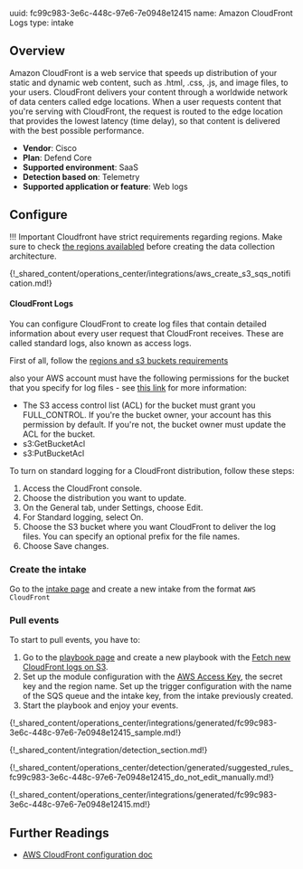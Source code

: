 uuid: fc99c983-3e6c-448c-97e6-7e0948e12415
name: Amazon CloudFront Logs
type: intake

## Overview
Amazon CloudFront is a web service that speeds up distribution of your static and dynamic web content, such as .html, .css, .js, and image files, to your users. CloudFront delivers your content through a worldwide network of data centers called edge locations. When a user requests content that you're serving with CloudFront, the request is routed to the edge location that provides the lowest latency (time delay), so that content is delivered with the best possible performance.

- **Vendor**: Cisco
- **Plan**: Defend Core
- **Supported environment**: SaaS
- **Detection based on**: Telemetry
- **Supported application or feature**: Web logs

## Configure

!!! Important
    Cloudfront have strict requirements regarding regions. Make sure to check [the regions availabled](https://docs.aws.amazon.com/AmazonCloudFront/latest/DeveloperGuide/AccessLogs.html#access-logs-choosing-s3-bucket) before creating the data collection architecture.

{!_shared_content/operations_center/integrations/aws_create_s3_sqs_notification.md!}

#### CloudFront Logs

You can configure CloudFront to create log files that contain detailed information about every user request that CloudFront receives. These are called standard logs, also known as access logs. 

First of all, follow the [regions and s3 buckets requirements](https://docs.aws.amazon.com/AmazonCloudFront/latest/DeveloperGuide/AccessLogs.html#access-logs-choosing-s3-bucket) 

also your AWS account must have the following permissions for the bucket that you specify for log files - see [this link](https://docs.aws.amazon.com/AmazonCloudFront/latest/DeveloperGuide/AccessLogs.html#AccessLogsBucketAndFileOwnership) for more information:

- The S3 access control list (ACL) for the bucket must grant you FULL_CONTROL. If you're the bucket owner, your account has this permission by default. If you're not, the bucket owner must update the ACL for the bucket.
- s3:GetBucketAcl
- s3:PutBucketAcl

To turn on standard logging for a CloudFront distribution, follow these steps:

1. Access the CloudFront console.
2. Choose the distribution you want to update.
3. On the General tab, under Settings, choose Edit.
4. For Standard logging, select On.
5. Choose the S3 bucket where you want CloudFront to deliver the log files. You can specify an optional prefix for the file names.
6. Choose Save changes.

### Create the intake

Go to the [intake page](https://app.sekoia.io/operations/intakes) and create a new intake from the format `AWS CloudFront`

### Pull events

To start to pull events, you have to: 

1. Go to the [playbook page](https://app.sekoia.io/operations/playbooks) and create a new playbook with the [Fetch new CloudFront logs on S3](../../../../automate/library/aws.md#fetch-new-logs-on-s3).
2. Set up the module configuration with the [AWS Access Key](https://docs.aws.amazon.com/IAM/latest/UserGuide/id_credentials_access-keys.html), the secret key and the region name. Set up the trigger configuration with the name of the SQS queue and the intake key, from the intake previously created.
3. Start the playbook and enjoy your events.

{!_shared_content/operations_center/integrations/generated/fc99c983-3e6c-448c-97e6-7e0948e12415_sample.md!}

{!_shared_content/integration/detection_section.md!}

{!_shared_content/operations_center/detection/generated/suggested_rules_fc99c983-3e6c-448c-97e6-7e0948e12415_do_not_edit_manually.md!}

{!_shared_content/operations_center/integrations/generated/fc99c983-3e6c-448c-97e6-7e0948e12415.md!}

## Further Readings
- [AWS CloudFront configuration doc](https://docs.aws.amazon.com/AmazonCloudFront/latest/DeveloperGuide/AccessLogs.html)
